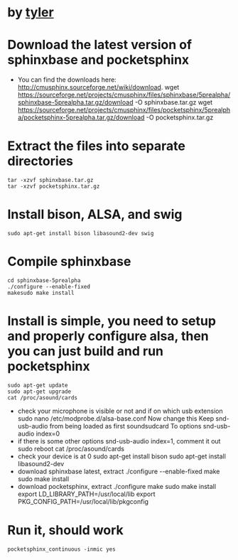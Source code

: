 
# by [tyler]
# Download the latest version of sphinxbase and pocketsphinx
* You can find the downloads here: http://cmusphinx.sourceforge.net/wiki/download.
        wget https://sourceforge.net/projects/cmusphinx/files/sphinxbase/5prealpha/sphinxbase-5prealpha.tar.gz/download -O sphinxbase.tar.gz
        wget https://sourceforge.net/projects/cmusphinx/files/pocketsphinx/5prealpha/pocketsphinx-5prealpha.tar.gz/download -O pocketsphinx.tar.gz
# Extract the files into separate directories
    tar -xzvf sphinxbase.tar.gz
    tar -xzvf pocketsphinx.tar.gz
# Install bison, ALSA, and swig
    sudo apt-get install bison libasound2-dev swig
# Compile sphinxbase
    cd sphinxbase-5prealpha
    ./configure --enable-fixed
    makesudo make install
# Install is simple, you need to setup and properly configure alsa, then you can just build and run pocketsphinx
    sudo apt-get update
    sudo apt-get upgrade
    cat /proc/asound/cards
* check your microphone is visible or not and if on which usb extension
        sudo nano /etc/modprobe.d/alsa-base.conf
        Now change this
        Keep snd-usb-audio from being loaded as first soundsudcard
        To options snd-usb-audio index=0
* if there is some other options snd-usb-audio index=1, comment it out
        sudo reboot
        cat /proc/asound/cards
* check your device is at 0
        sudo apt-get install bison
        sudo apt-get install libasound2-dev
* download sphinxbase latest, extract
        ./configure --enable-fixed
        make
        sudo make install
* download pocketsphinx, extract
        ./configure
        make
        sudo make install
        export LD_LIBRARY_PATH=/usr/local/lib
        export PKG_CONFIG_PATH=/usr/local/lib/pkgconfig
# Run it, should work
    pocketsphinx_continuous -inmic yes

[tyler]: https://howchoo.com/u/tyler
